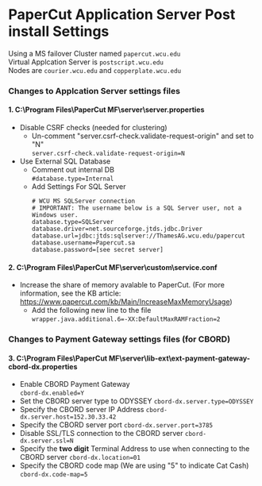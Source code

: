 # PaperCut Application Server Post install Settings
Using a MS failover Cluster named `papercut.wcu.edu`  
Virtual Applcation Server is `postscript.wcu.edu`  
Nodes are `courier.wcu.edu` and `copperplate.wcu.edu`  

### Changes to Applcation Server settings files

#### 1. C:\Program Files\PaperCut MF\server\server.properties

* Disable CSRF checks (needed for clustering)
  * Un-comment "server.csrf-check.validate-request-origin" and set to "N"  
    `server.csrf-check.validate-request-origin=N`
* Use External SQL Database
  * Comment out internal DB  
    `#database.type=Internal` 
  * Add Settings For SQL Server
    ```
    # WCU MS SQLServer connection
    # IMPORTANT: The username below is a SQL Server user, not a Windows user.
    database.type=SQLServer
    database.driver=net.sourceforge.jtds.jdbc.Driver
    database.url=jdbc:jtds:sqlserver://ThamesAG.wcu.edu/papercut
    database.username=Papercut.sa
    database.password=[see secret server]
    ```
#### 2. C:\Program Files\PaperCut MF\server\custom\service.conf

* Increase the share of memory avalable to PaperCut. (For more information, see the KB article: https://www.papercut.com/kb/Main/IncreaseMaxMemoryUsage)  
  * Add the following new line to the file  
    `wrapper.java.additional.6=-XX:DefaultMaxRAMFraction=2`
### Changes to Payment Gateway settings files (for CBORD)

#### 3. C:\Program Files\PaperCut MF\server\lib-ext\ext-payment-gateway-cbord-dx.properties

* Enable CBORD Payment Gateway  
    `cbord-dx.enabled=Y`
* Set the CBORD server type to ODYSSEY
    `cbord-dx.server.type=ODYSSEY`
 * Specify the CBORD server IP Address
    `cbord-dx.server.host=152.30.33.42`
 * Specify the CBORD server port
    `cbord-dx.server.port=3785` 
 * Disable SSL/TLS connection to the CBORD server
    `cbord-dx.server.ssl=N`
 * Specify the **two digit** Terminal Address to use when connecting to the CBORD server
    `cbord-dx.location=01`
  * Specify the CBORD code map (We are using "5" to indicate Cat Cash)
    `cbord-dx.code-map=5`    
